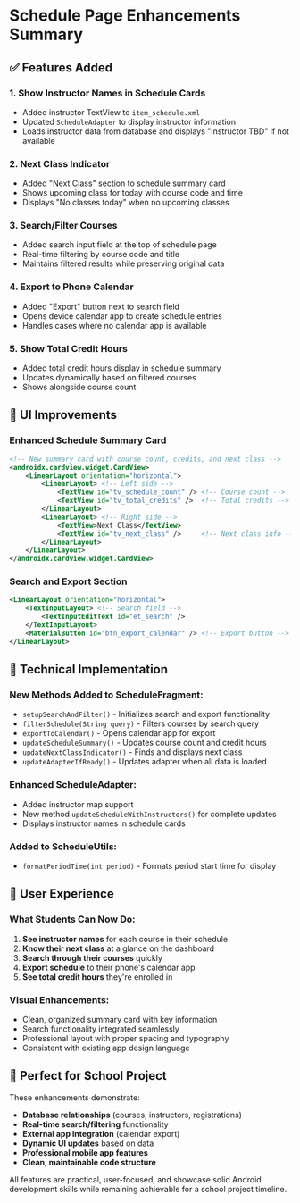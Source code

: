 # Schedule Page Enhancements Summary

## ✅ Features Added

### 1. **Show Instructor Names in Schedule Cards**
- Added instructor TextView to `item_schedule.xml`
- Updated `ScheduleAdapter` to display instructor information
- Loads instructor data from database and displays "Instructor TBD" if not available

### 2. **Next Class Indicator**
- Added "Next Class" section to schedule summary card
- Shows upcoming class for today with course code and time
- Displays "No classes today" when no upcoming classes

### 3. **Search/Filter Courses**
- Added search input field at the top of schedule page
- Real-time filtering by course code and title
- Maintains filtered results while preserving original data

### 4. **Export to Phone Calendar**
- Added "Export" button next to search field
- Opens device calendar app to create schedule entries
- Handles cases where no calendar app is available

### 5. **Show Total Credit Hours**
- Added total credit hours display in schedule summary
- Updates dynamically based on filtered courses
- Shows alongside course count

## 🎨 UI Improvements

### Enhanced Schedule Summary Card
```xml
<!-- New summary card with course count, credits, and next class -->
<androidx.cardview.widget.CardView>
    <LinearLayout orientation="horizontal">
        <LinearLayout> <!-- Left side -->
            <TextView id="tv_schedule_count" /> <!-- Course count -->
            <TextView id="tv_total_credits" />  <!-- Total credits -->
        </LinearLayout>
        <LinearLayout> <!-- Right side -->
            <TextView>Next Class</TextView>
            <TextView id="tv_next_class" />     <!-- Next class info -->
        </LinearLayout>
    </LinearLayout>
</androidx.cardview.widget.CardView>
```

### Search and Export Section
```xml
<LinearLayout orientation="horizontal">
    <TextInputLayout> <!-- Search field -->
        <TextInputEditText id="et_search" />
    </TextInputLayout>
    <MaterialButton id="btn_export_calendar" /> <!-- Export button -->
</LinearLayout>
```

## 🔧 Technical Implementation

### New Methods Added to ScheduleFragment:
- `setupSearchAndFilter()` - Initializes search and export functionality
- `filterSchedule(String query)` - Filters courses by search query
- `exportToCalendar()` - Opens calendar app for export
- `updateScheduleSummary()` - Updates course count and credit hours
- `updateNextClassIndicator()` - Finds and displays next class
- `updateAdapterIfReady()` - Updates adapter when all data is loaded

### Enhanced ScheduleAdapter:
- Added instructor map support
- New method `updateScheduleWithInstructors()` for complete updates
- Displays instructor names in schedule cards

### Added to ScheduleUtils:
- `formatPeriodTime(int period)` - Formats period start time for display

## 📱 User Experience

### What Students Can Now Do:
1. **See instructor names** for each course in their schedule
2. **Know their next class** at a glance on the dashboard
3. **Search through their courses** quickly
4. **Export schedule** to their phone's calendar app
5. **See total credit hours** they're enrolled in

### Visual Enhancements:
- Clean, organized summary card with key information
- Search functionality integrated seamlessly
- Professional layout with proper spacing and typography
- Consistent with existing app design language

## 🎯 Perfect for School Project

These enhancements demonstrate:
- **Database relationships** (courses, instructors, registrations)
- **Real-time search/filtering** functionality
- **External app integration** (calendar export)
- **Dynamic UI updates** based on data
- **Professional mobile app features**
- **Clean, maintainable code structure**

All features are practical, user-focused, and showcase solid Android development skills while remaining achievable for a school project timeline.

